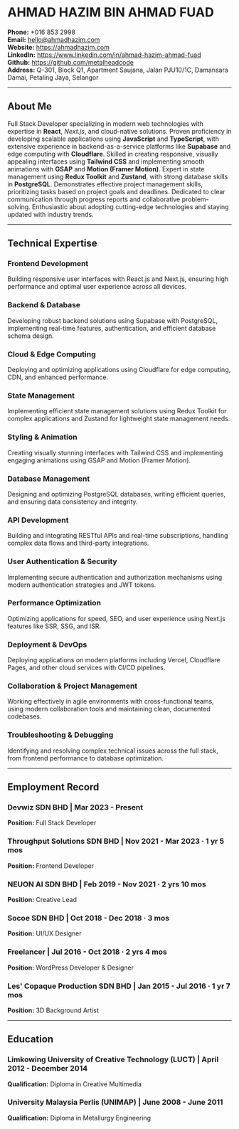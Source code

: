 # AHMAD HAZIM BIN AHMAD FUAD

**Phone:** +016 853 2998  
**Email:** hello@ahmadhazim.com  
**Website:** https://ahmadhazim.com  
**LinkedIn:** https://www.linkedin.com/in/ahmad-hazim-ahmad-fuad  
**Github:** https://github.com/metalheadcode  
**Address:** Q-301, Block Q1, Apartment Saujana, Jalan PJU10/1C, Damansara Damai, Petaling Jaya, Selangor

---

## About Me

Full Stack Developer specializing in modern web technologies with expertise in **React**, *Next.js*, and cloud-native solutions. Proven proficiency in developing scalable applications using **JavaScript** and **TypeScript**, with extensive experience in backend-as-a-service platforms like **Supabase** and edge computing with **Cloudflare**. Skilled in creating responsive, visually appealing interfaces using **Tailwind CSS** and implementing smooth animations with **GSAP** and **Motion (Framer Motion)**. Expert in state management using **Redux Toolkit** and **Zustand**, with strong database skills in **PostgreSQL**. Demonstrates effective project management skills, prioritizing tasks based on project goals and deadlines. Dedicated to clear communication through progress reports and collaborative problem-solving. Enthusiastic about adopting cutting-edge technologies and staying updated with industry trends.

---

## Technical Expertise

### Frontend Development
Building responsive user interfaces with React.js and Next.js, ensuring high performance and optimal user experience across all devices.

### Backend & Database
Developing robust backend solutions using Supabase with PostgreSQL, implementing real-time features, authentication, and efficient database schema design.

### Cloud & Edge Computing
Deploying and optimizing applications using Cloudflare for edge computing, CDN, and enhanced performance.

### State Management
Implementing efficient state management solutions using Redux Toolkit for complex applications and Zustand for lightweight state management needs.

### Styling & Animation
Creating visually stunning interfaces with Tailwind CSS and implementing engaging animations using GSAP and Motion (Framer Motion).

### Database Management
Designing and optimizing PostgreSQL databases, writing efficient queries, and ensuring data consistency and integrity.

### API Development
Building and integrating RESTful APIs and real-time subscriptions, handling complex data flows and third-party integrations.

### User Authentication & Security
Implementing secure authentication and authorization mechanisms using modern authentication strategies and JWT tokens.

### Performance Optimization
Optimizing applications for speed, SEO, and user experience using Next.js features like SSR, SSG, and ISR.

### Deployment & DevOps
Deploying applications on modern platforms including Vercel, Cloudflare Pages, and other cloud services with CI/CD pipelines.

### Collaboration & Project Management
Working effectively in agile environments with cross-functional teams, using modern collaboration tools and maintaining clean, documented codebases.

### Troubleshooting & Debugging
Identifying and resolving complex technical issues across the full stack, from frontend performance to database optimization.

---

## Employment Record

### Devwiz SDN BHD | Mar 2023 - Present
**Position:** Full Stack Developer

### Throughput Solutions SDN BHD | Nov 2021 - Mar 2023 · 1 yr 5 mos
**Position:** Frontend Developer

### NEUON AI SDN BHD | Feb 2019 - Nov 2021 · 2 yrs 10 mos
**Position:** Creative Lead

### Socoe SDN BHD | Oct 2018 - Dec 2018 · 3 mos
**Position:** UI/UX Designer

### Freelancer | Jul 2016 - Oct 2018 · 2 yrs 4 mos
**Position:** WordPress Developer & Designer

### Les' Copaque Production SDN BHD | Jan 2015 - Jul 2016 · 1 yr 7 mos
**Position:** 3D Background Artist

---

## Education

### Limkowing University of Creative Technology (LUCT) | April 2012 - December 2014
**Qualification:** Diploma in Creative Multimedia

### University Malaysia Perlis (UNIMAP) | June 2008 - June 2011
**Qualification:** Diploma in Metallurgy Engineering
